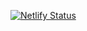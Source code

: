 [![Netlify Status](https://api.netlify.com/api/v1/badges/130927ba-035d-48e7-8a82-95fd0838194b/deploy-status)](https://app.netlify.com/sites/ryangraham/deploys)